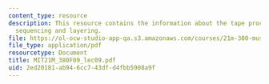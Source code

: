 ```yaml
---
content_type: resource
description: This resource contains the information about the tape processes, sound
  sequencing and layering.
file: https://ol-ocw-studio-app-qa.s3.amazonaws.com/courses/21m-380-music-and-technology-contemporary-history-and-aesthetics-fall-2009/2ed20181ab946cc743dfd4fbb5908a9f_MIT21M_380F09_lec09.pdf
file_type: application/pdf
resourcetype: Document
title: MIT21M_380F09_lec09.pdf
uid: 2ed20181-ab94-6cc7-43df-d4fbb5908a9f
---
```


